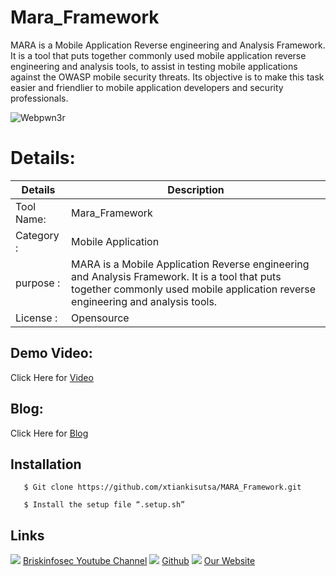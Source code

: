 Mara_Framework
============
MARA is a Mobile Application Reverse engineering and Analysis Framework. It is a tool that puts together commonly used mobile application reverse engineering and analysis tools, to assist in testing mobile applications against the OWASP mobile security threats. Its objective is to make this task easier and friendlier to mobile application developers and security professionals. 

![Webpwn3r](https://briskinfosec.com//assets/tooloftheday/Copy_of_Briskinfosec_TOD_Latest_sample.jpg)

Details:
============
|  Details | Description   |
| ------------ | ------------ |
|Tool Name:| Mara_Framework |
|Category :| Mobile Application|
|purpose  :| MARA is a Mobile Application Reverse engineering and Analysis Framework. It is a tool that puts together commonly used mobile application reverse engineering and analysis tools.
|License :| Opensource

Demo Video:
-----------------
Click Here for [Video](https://www.youtube.com/watch?v=y_LqhI0B_Eo "Video")

Blog: 
--------------
Click Here for [Blog](https://briskinfosec.com/tooloftheday/toolofthedaydetail/MARA_Framework "Blog")

Installation
----------------
       $ Git clone https://github.com/xtiankisutsa/MARA_Framework.git 

       $ Install the setup file “.setup.sh”
  
Links
----------------
![ ](https://img.icons8.com/color/15/000000/youtube-play.png) [Briskinfosec Youtube Channel](https://www.youtube.com/channel/UCcPmqqYETcO_7-6p_uUsF1w "Briskinfosec Youtube Channel")
 ![ ](https://img.icons8.com/glyph-neue/15/000000/github.png) [Github](https://github.com/briskinfosec "Github") 
![ ](https://img.icons8.com/ios/15/000000/internet--v2.png) [Our Website](https://www.briskinfosec.com/ "Our Website")
